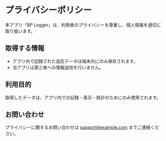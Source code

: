 # プライバシーポリシー

本アプリ「BP Logger」は、利用者のプライバシーを尊重し、個人情報を適切に取り扱います。

## 取得する情報
- アプリ内で記録された血圧データは端末内にのみ保存されます。
- 当アプリは第三者への情報送信を行いません。

## 利用目的
取得したデータは、アプリ内での記録・表示・統計のためにのみ使用されます。

## お問い合わせ
プライバシーに関するお問い合わせは support@example.com までご連絡ください。
